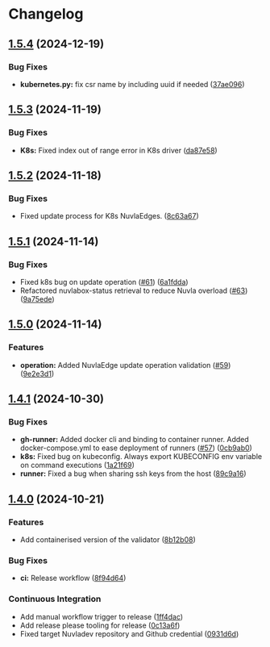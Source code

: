 # Changelog

## [1.5.4](https://github.com/nuvlaedge/validation/compare/1.5.3...1.5.4) (2024-12-19)


### Bug Fixes

* **kubernetes.py:** fix csr name by including uuid if needed ([37ae096](https://github.com/nuvlaedge/validation/commit/37ae0968ccb2bc2aed2c0653031adb063202f138))

## [1.5.3](https://github.com/nuvlaedge/validation/compare/1.5.2...1.5.3) (2024-11-19)


### Bug Fixes

* **K8s:** Fixed index out of range error in K8s driver ([da87e58](https://github.com/nuvlaedge/validation/commit/da87e584731d99c71c7e2bcc444a8d6adac214a5))

## [1.5.2](https://github.com/nuvlaedge/validation/compare/1.5.1...1.5.2) (2024-11-18)


### Bug Fixes

* Fixed update process for K8s NuvlaEdges. ([8c63a67](https://github.com/nuvlaedge/validation/commit/8c63a67b1336b435dc586fd74beeff2a458aa6d2))

## [1.5.1](https://github.com/nuvlaedge/validation/compare/1.5.0...1.5.1) (2024-11-14)


### Bug Fixes

* Fixed k8s bug on update operation ([#61](https://github.com/nuvlaedge/validation/issues/61)) ([6a1fdda](https://github.com/nuvlaedge/validation/commit/6a1fdda3b2cfffdd1fc810499beb9ad84e78a66e))
* Refactored nuvlabox-status retrieval to reduce Nuvla overload ([#63](https://github.com/nuvlaedge/validation/issues/63)) ([9a75ede](https://github.com/nuvlaedge/validation/commit/9a75ede06d766b2a0f302ae8c381e50ae4ecf304))

## [1.5.0](https://github.com/nuvlaedge/validation/compare/1.4.1...1.5.0) (2024-11-14)


### Features

* **operation:** Added NuvlaEdge update operation validation ([#59](https://github.com/nuvlaedge/validation/issues/59)) ([9e2e3d1](https://github.com/nuvlaedge/validation/commit/9e2e3d1faeda352da180ab8f092a9843d2099c12))

## [1.4.1](https://github.com/nuvlaedge/validation/compare/1.4.0...1.4.1) (2024-10-30)


### Bug Fixes

* **gh-runner:** Added docker cli and binding to container runner. Added docker-compose.yml to ease deployment of runners ([#57](https://github.com/nuvlaedge/validation/issues/57)) ([0cb9ab0](https://github.com/nuvlaedge/validation/commit/0cb9ab0f8704acfd2c049fe3ada93fa3308ed286))
* **k8s:** Fixed bug on kubeconfig. Always export KUBECONFIG env variable on command executions ([1a21f69](https://github.com/nuvlaedge/validation/commit/1a21f69800c43ebfb130d2ba3a1b7c7453a5bd7c))
* **runner:** Fixed a bug when sharing ssh keys from the host ([89c9a16](https://github.com/nuvlaedge/validation/commit/89c9a16401aed7e87ce8c8d8b44937a6f13434b8))

## [1.4.0](https://github.com/nuvlaedge/validation/compare/1.3.18...1.4.0) (2024-10-21)


### Features

* Add containerised version of the validator ([8b12b08](https://github.com/nuvlaedge/validation/commit/8b12b08e4c3d8f9602bcdba2ebada56fef49825f))


### Bug Fixes

* **ci:** Release workflow ([8f94d64](https://github.com/nuvlaedge/validation/commit/8f94d64fc7bd089012b6654500424272bb75d6a5))


### Continuous Integration

* Add manual workflow trigger to release ([1ff4dac](https://github.com/nuvlaedge/validation/commit/1ff4dac79fd92e889da367c85e4454bea45e30f3))
* Add release please tooling for release ([0c13a6f](https://github.com/nuvlaedge/validation/commit/0c13a6f2e94f6cc672e33a397a7b0e56cf09f63f))
* Fixed target Nuvladev repository and Github credential ([0931d6d](https://github.com/nuvlaedge/validation/commit/0931d6da785e16b688fc139c54f3136995f824f3))
